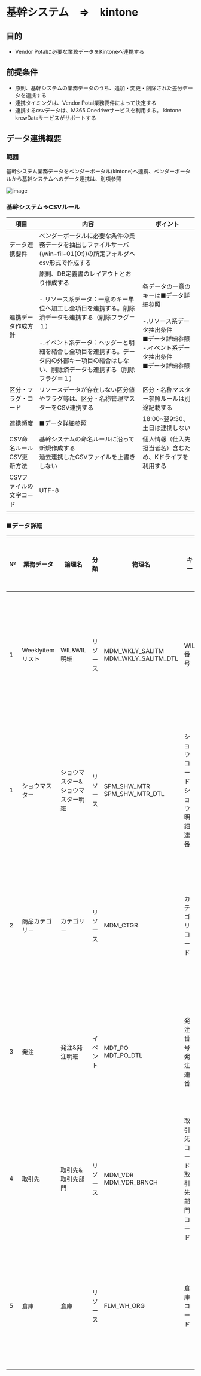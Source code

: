 # 基幹システム　⇒　kintone

## 目的

- Vendor Potalに必要な業務データをKintoneへ連携する

## 前提条件

- 原則、基幹システムの業務データのうち、追加・変更・削除された差分データを連携する
- 連携タイミングは、Vendor Potal業務要件によって決定する
- 連携するcsvデータは、M365 Onedriveサービスを利用する。 kintone krewDataサービスがサポートする
  
## データ連携概要
### 範囲

基幹システム業務データをベンダーポータル(kintone)へ連携、ベンダーポータルから基幹システムへのデータ連携は、別項参照

![image](https://github.com/ShopChannelIT/Vendor-Potal-Systme/assets/88366591/30fffea5-d163-46f6-a9d6-d8945ca6ce77)


### 基幹システム⇒CSVルール
| 項目 | 内容 | ポイント |
| - | - | - |
| データ連携要件 | ベンダーポータルに必要な条件の業務データを抽出しファイルサーバ(\\win-fil-01(O:))の所定フォルダへcsv形式で作成する |  |
| 連携データ作成方針 | 原則、DB定義書のレイアウトとおり作成する<br><br>-.リソース系データ：一意のキー単位へ加工し全項目を連携する。削除済データも連携する（削除フラグ＝１）<br><br>-.イベント系データ：ヘッダーと明細を結合し全項目を連携する。データ内の外部キー項目の結合はしない、削除済データも連携する（削除フラグ＝１） | 各データの一意のキーは■データ詳細参照<br><br>-.リソース系データ抽出条件<br>■データ詳細参照<br>-.イベント系データ抽出条件<br>■データ詳細参照 |
| 区分・フラグ・コード | リソースデータが存在しない区分値やフラグ等は、区分・名称管理マスターをCSV連携する | 区分・名称マスター参照ルールは別途記載する |
| 連携頻度 | ■データ詳細参照 | 18:00~翌9:30、土日は連携しない |
| CSV命名ルール<br>CSV更新方法 | 基幹システムの命名ルールに沿って新規作成する<br>過去連携したCSVファイルを上書きしない | 個人情報（仕入先担当者名）含むため、Kドライブを利用する |
| CSVファイルの文字コード | UTF-8 |  |
|  |  |  |

### ■データ詳細

| № | 業務データ | 論理名 | 分類 | 物理名 | キー | 頻度 | 抽出条件 | csvファイル名 |
| - | - | - | - | - | - | - | - | - |
| 1 | Weeklyitemリスト | WIL&WIL明細 | リソース | MDM_WKLY_SALITM<br>MDM_WKLY_SALITM_DTL | WIL番号 | 1時間毎 | データ抽出処理実行日－10日＜＝データ作成・更新日 |  |
| 1 | ショウマスター | ショウマスター&ショウマスター明細 | リソース | SPM_SHW_MTR<br>SPM_SHW_MTR_DTL | ショウコード<br>ショウ明細連番 | 1時間毎 | 放映プラン日　>=ショウ明細開始日<br>放映プラン日　＜=ショウ明細終了日 | 同上 |
| 2 | 商品カテゴリ－ | カテゴリ－ | リソース | MDM_CTGR | カテゴリコード | 1時間毎 | データ抽出処理実行日－10日＜＝データ作成・更新日 |  |
| 3 | 発注 | 発注&発注明細 | イベント | MDT_PO<br>MDT_PO_DTL | 発注番号<br>発注連番 | 1時間毎 | データ抽出処理実行日－10日＜＝データ作成・更新日 |  |
| 4 | 取引先 | 取引先&取引先部門 | リソース | MDM_VDR<br>MDM_VDR_BRNCH | 取引先コード<br>取引先部門コード | 1時間毎 | データ抽出処理実行日－10日＜＝データ作成・更新日 |  |
| 5 | 倉庫 | 倉庫 | リソース | FLM_WH_ORG | 倉庫コード | 1時間毎 | データ抽出処理実行日－10日＜＝データ作成・更新日 |  |


